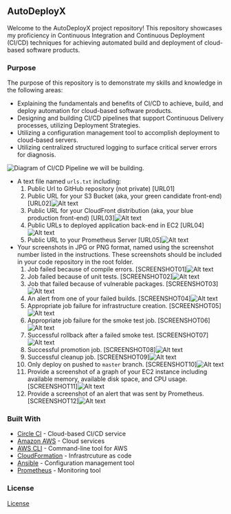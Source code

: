 ## AutoDeployX

Welcome to the AutoDeployX project repository! This repository showcases my proficiency in Continuous Integration and Continuous Deployment (CI/CD) techniques for achieving automated build and deployment of cloud-based software products.

### Purpose

The purpose of this repository is to demonstrate my skills and knowledge in the following areas:

- Explaining the fundamentals and benefits of CI/CD to achieve, build, and deploy automation for cloud-based software products.
- Designing and building CI/CD pipelines that support Continuous Delivery processes, utilizing Deployment Strategies.
- Utilizing a configuration management tool to accomplish deployment to cloud-based servers.
- Utilizing centralized structured logging to surface critical server errors for diagnosis.

![Diagram of CI/CD Pipeline we will be building.](udapeople.png)

- A text file named `urls.txt` including:
  1. Public Url to GitHub repository (not private) [URL01]
  1. Public URL for your S3 Bucket (aka, your green candidate front-end) [URL02]![Alt text](URL02_SCREENSHOT-1.png)
  1. Public URL for your CloudFront distribution (aka, your blue production front-end) [URL03]![Alt text](URL03_SCREENSHOT.png)
  1. Public URLs to deployed application back-end in EC2 [URL04]![Alt text](URL04_SCREENSHOT.png)
  1. Public URL to your Prometheus Server [URL05]![Alt text](URL05_SCREENSHOT.png)
- Your screenshots in JPG or PNG format, named using the screenshot number listed in the instructions. These screenshots should be included in your code repository in the root folder.
  1. Job failed because of compile errors. [SCREENSHOT01]![Alt text](SCREENSHOT01.png)
  1. Job failed because of unit tests. [SCREENSHOT02]![Alt text](SCREENSHOT02.png)
  1. Job that failed because of vulnerable packages. [SCREENSHOT03]![Alt text](SCREENSHOT03.png)
  1. An alert from one of your failed builds. [SCREENSHOT04]![Alt text](SCREENSHOT04.png)
  1. Appropriate job failure for infrastructure creation. [SCREENSHOT05]![Alt text](SCREENSHOT05.png)
  1. Appropriate job failure for the smoke test job. [SCREENSHOT06]![Alt text](SCREENSHOT06.png)
  1. Successful rollback after a failed smoke test. [SCREENSHOT07]  ![Alt text](SCREENSHOT07.png)
  1. Successful promotion job. [SCREENSHOT08]![Alt text](SCREENSHOT08.png)
  1. Successful cleanup job. [SCREENSHOT09]![Alt text](SCREENSHOT09.png)
  1. Only deploy on pushed to `master` branch. [SCREENSHOT10]![Alt text](SCREENSHOT10.png)
  1. Provide a screenshot of a graph of your EC2 instance including available memory, available disk space, and CPU usage. [SCREENSHOT11]![Alt text](SCREENSHOT11.1.png)
  1. Provide a screenshot of an alert that was sent by Prometheus. [SCREENSHOT12]![Alt text](SCREENSHOT12.png)


### Built With

- [Circle CI](www.circleci.com) - Cloud-based CI/CD service
- [Amazon AWS](https://aws.amazon.com/) - Cloud services
- [AWS CLI](https://aws.amazon.com/cli/) - Command-line tool for AWS
- [CloudFormation](https://aws.amazon.com/cloudformation/) - Infrastrcuture as code
- [Ansible](https://www.ansible.com/) - Configuration management tool
- [Prometheus](https://prometheus.io/) - Monitoring tool

### License

[License](LICENSE.md)

